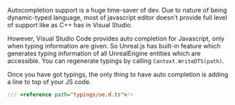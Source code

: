 Autocompletion support is a huge time-saver of dev. Due to nature of being dynamic-typed language, most of javascript editor doesn't provide full level of support like as C++ has in Visual Studio. 

However, Visual Studio Code provides auto completion for Javascript, only when typing information are given. So Unreal.js has built-in feature which generates typing information of all UnrealEngine entities which are accessible. You can regenerate typings by calling `Context.WriteDTS(path)`.

Once you have got typings, the only thing to have auto completion is adding a line to top of your JS code.

```js
/// <reference path="typings/ue.d.ts">/>
```
